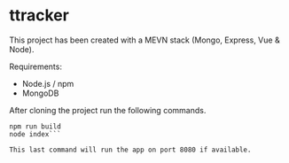 # ttracker

This project has been created with a MEVN stack (Mongo, Express, Vue & Node).

Requirements:
- Node.js / npm
- MongoDB

After cloning the project run the following commands.
```npm install
npm run build
node index```

This last command will run the app on port 8080 if available.
